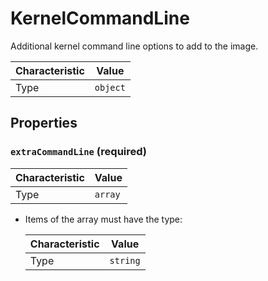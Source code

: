 <!-- THIS FILE IS AUTOMATICALLY GENERATED BY DOCBUILDER, DO NOT EDIT MANUALLY! -->

# KernelCommandLine

Additional kernel command line options to add to the image.

| Characteristic | Value    |
| -------------- | -------- |
| Type           | `object` |

## Properties

### `extraCommandLine` **<span>(required)</span>**

| Characteristic | Value   |
| -------------- | ------- |
| Type           | `array` |

- Items of the array must have the type:

   | Characteristic | Value    |
   | -------------- | -------- |
   | Type           | `string` |

